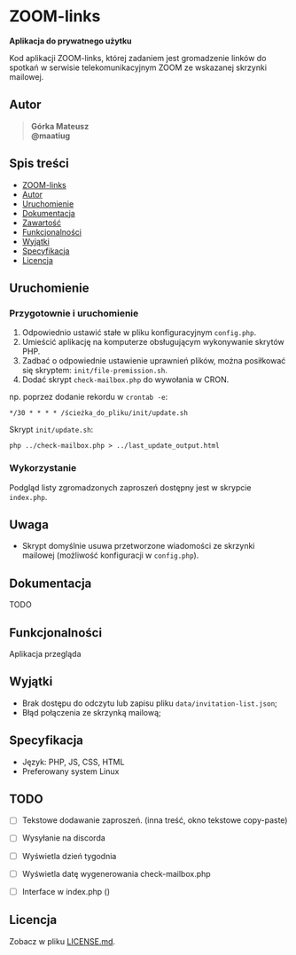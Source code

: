 # ZOOM-links

**Aplikacja do prywatnego użytku**

Kod aplikacji ZOOM-links, której zadaniem jest gromadzenie linków do spotkań w serwisie telekomunikacyjnym ZOOM ze wskazanej skrzynki mailowej.

<!-- [English README version](README.eng.md) -->

## Autor
>   **Górka Mateusz**\
>   **@maatiug**

## Spis treści
- [ZOOM-links](#ZOOM-links)
- [Autor](#Autor)
- [Uruchomienie](#Uruchomienie)
- [Dokumentacja](#Dokumentacja)
- [Zawartość](#Zawartość)
- [Funkcjonalności](#Funkcjonalności)
- [Wyjątki](#Wyjątki)
- [Specyfikacja](#Specyfikacja)
- [Licencja](#Licencja)

## Uruchomienie
### Przygotownie i uruchomienie
1. Odpowiednio ustawić stałe w pliku konfiguracyjnym `config.php`.
2. Umieścić aplikację na komputerze obsługującym wykonywanie skrytów PHP.
3. Zadbać o odpowiednie ustawienie uprawnień plików, można posiłkować się skryptem: `init/file-premission.sh`.
4. Dodać skrypt `check-mailbox.php` do wywołania w CRON.

np. poprzez dodanie rekordu w `crontab -e`:
```
*/30 * * * * /ścieżka_do_pliku/init/update.sh
```

Skrypt `init/update.sh`:
```
php ../check-mailbox.php > ../last_update_output.html
```

### Wykorzystanie
Podgląd listy zgromadzonych zaproszeń dostępny jest w skrypcie `index.php`.

## Uwaga
- Skrypt domyślnie usuwa przetworzone wiadomości ze skrzynki mailowej (możliwość konfiguracji w `config.php`).

## Dokumentacja
TODO

## Funkcjonalności
Aplikacja przegląda

## Wyjątki
- Brak dostępu do odczytu lub zapisu pliku `data/invitation-list.json`;
- Błąd połączenia ze skrzynką mailową;

## Specyfikacja
- Język: PHP, JS, CSS, HTML
- Preferowany system Linux

## TODO
- [ ] Tekstowe dodawanie zaproszeń. (inna treść, okno tekstowe copy-paste)
- [ ] Wysyłanie na discorda
- [ ] Wyświetla dzień tygodnia
- [ ] Wyświetla datę wygenerowania check-mailbox.php
- [ ] Interface w index.php ()



## Licencja
Zobacz w pliku [LICENSE.md](LICENSE.md).

